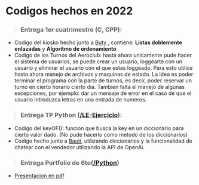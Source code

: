 # Codigos hechos en 2022

> ### Entrega 1er cuatrimestre (C, CPP):
 - Codigo del kiosko hecho junto a <a href='https://github.com/dbbuty'> Buty </a>, contiene: <b>Listas doblemente enlazadas</b> y <b>Algoritmo de ordenamiento</b>
 - Codigo de los Turnos del Aeroclub: hasta ahora unicamente pude hacer el sistema de usuarios, se puede crear un usuario, loggearte con un usuario y eliminar el usuario con el que estas loggeado.
 Para esto utilice hasta ahora manejo de archivos y maquinas de estado. La idea es poder terminar el programa con la parte de turnos, es decir, poder reservar un turno en cierto horario cierto dia. Tambien falta 
 el manejo de algunas excepciones, por ejemplo: dar un mensaje de error en el caso de que el usuario introduzca letras en una entrada de numeros.
 
 > ### Entrega TP Python (<a href='https://github.com/formi86/LE-TPs/tree/main/2022/Python/LE-Ejercicio'>/LE-Ejercicio</a>):
 - Codigo del keyOF(): funcion que busca la key en un diccionario para cierto valor dado. (No pude hacerlo como metodo de los diccionarios)
 - Codigo hecho junto a <a href='https://github.com/DHipo'> Bauti</a>, utilizando diccionarios y la funcionalidad de chatear con el vendedor utilizando la API de OpenAi.


 > ### Entrega Portfolio de 6to(<a href='https://github.com/formi86/LE-TPs/tree/main/2022/Python'>/Python</a>)
 - <a href='https://etrrar-my.sharepoint.com/:b:/g/personal/nformichelli_etrr_edu_ar/ERng-oA0j91BkXn0ABTbcnwB1draj6wurj2fhi5kr8EGvA?e=kkVzBq'>Presentacion en pdf</a>
 
